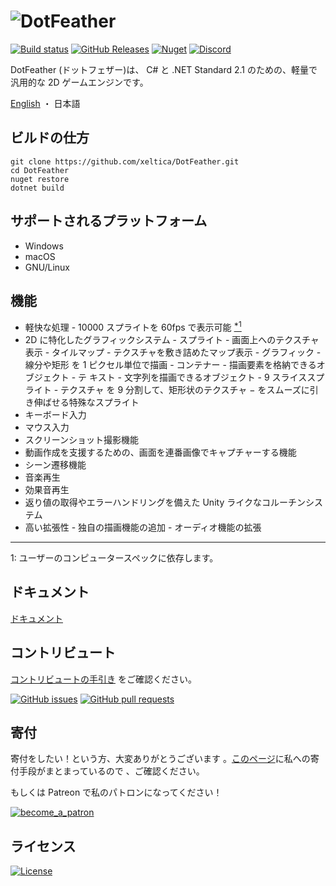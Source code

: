 # ![DotFeather](docs/logo.svg)

[![Build status](https://img.shields.io/appveyor/ci/xeltica/dotfeather.svg?style=for-the-badge)][ci]
[![GitHub Releases](https://img.shields.io/github/release-pre/xeltica/DotFeather.svg?style=for-the-badge)][releases]
[![Nuget](https://img.shields.io/nuget/vpre/DotFeather.svg?style=for-the-badge)](https://www.nuget.org/packages/DotFeather/)
[![Discord](https://img.shields.io/discord/572071627991416851?label=discord&style=for-the-badge)](https://discord.gg/e2TCF4m)

DotFeather (ドットフェザー)は、 C# と .NET Standard 2.1 のための、軽量で汎用的な
2D ゲームエンジンです。

[English](README.md) ・ 日本語

## ビルドの仕方

```shell
git clone https://github.com/xeltica/DotFeather.git
cd DotFeather
nuget restore
dotnet build
```

## サポートされるプラットフォーム

-   Windows
-   macOS
-   GNU/Linux

## 機能

-   軽快な処理 - 10000 スプライトを 60fps で表示可能 [<sup>\*1</sup>](#f1)
-   2D に特化したグラフィックシステム - スプライト - 画面上へのテクスチャ表示 -
    タイルマップ - テクスチャを敷き詰めたマップ表示 - グラフィック - 線分や矩形
    を 1 ピクセル単位で描画 - コンテナー - 描画要素を格納できるオブジェクト - テ
    キスト - 文字列を描画できるオブジェクト - 9 スライススプライト - テクスチャ
    を 9 分割して、矩形状のテクスチャ − をスムーズに引き伸ばせる特殊なスプライト
-   キーボード入力
-   マウス入力
-   スクリーンショット撮影機能
-   動画作成を支援するための、画面を連番画像でキャプチャーする機能
-   シーン遷移機能
-   音楽再生
-   効果音再生
-   返り値の取得やエラーハンドリングを備えた Unity ライクなコルーチンシステム
-   高い拡張性 - 独自の描画機能の追加 - オーディオ機能の拡張

---

<p id="f1">1: ユーザーのコンピュータースペックに依存します。</p>

## ドキュメント

[ドキュメント](https://xeltica.github.io/DotFeather/docs/ja/)

## コントリビュート

[コントリビュートの手引き](CONTRIBUTING-ja.md) をご確認ください。

[![GitHub issues](https://img.shields.io/github/issues/xeltica/dotfeather.svg?style=for-the-badge)][issues]
[![GitHub pull requests](https://img.shields.io/github/issues-pr/xeltica/dotfeather.svg?style=for-the-badge)][pulls]

## 寄付

寄付をしたい！という方、大変ありがとうございます
。[このページ](//xeltica.work/donation.html)に私への寄付手段がまとまっているので
、ご確認ください。

もしくは Patreon で私のパトロンになってください！

[![become_a_patron](https://c5.patreon.com/external/logo/become_a_patron_button@2x.png)](https://patreon.com/xeltica)

## ライセンス

[![License](https://img.shields.io/github/license/xeltica/dotfeather.svg?style=for-the-badge)](LICENSE)

[ci]: https://ci.appveyor.com/project/Xeltica/dotfeather
[issues]: //github.com/xeltica/dotfeather/issues
[pulls]: //github.com/xeltica/dotfeather/pulls
[releases]: //github.com/xeltica/dotfeather/releases
